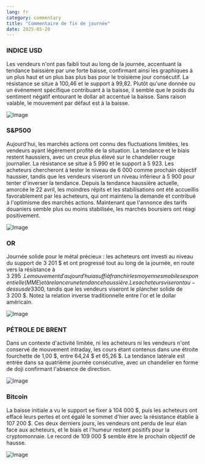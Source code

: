 ```yaml
---
lang: fr
category: commentary
title: "Commentaire de fin de journée"
date: 2025-05-20
---
```


### INDICE USD

Les vendeurs n'ont pas faibli tout au long de la journée, accentuant la tendance baissière par une forte baisse, confirmant ainsi les graphiques à un plus haut et un plus bas plus bas pour le troisième jour consécutif. La résistance se situe à 100,46 et le support à 99,82. Plutôt qu'une donnée ou un événement spécifique contribuant à la baisse, il semble que le poids du sentiment négatif entourant le dollar ait accentué la baisse. Sans raison valable, le mouvement par défaut est à la baisse.

![Image](https://markleighedu.github.io/img/May-2025/20-May-2025/usdindex.jpg)

### S&P500

Aujourd'hui, les marchés actions ont connu des fluctuations limitées, les vendeurs ayant légèrement profité de la situation. La tendance et le biais restent haussiers, avec un creux plus élevé sur le chandelier rouge journalier. La résistance se situe à 5 990 et le support à 5 923. Les acheteurs chercheront à tester le niveau de 6 000 comme prochain objectif haussier, tandis que les vendeurs viseront un niveau inférieur à 5 900 pour tenter d'inverser la tendance. Depuis la tendance haussière actuelle, amorcée le 22 avril, les moindres répits et les stabilisations ont été accueillis favorablement par les acheteurs, qui ont maintenu la demande et contribué à l'optimisme des marchés actions. Maintenant que l'annonce des tarifs douaniers semble plus ou moins stabilisée, les marchés boursiers ont réagi positivement.

![Image](https://markleighedu.github.io/img/May-2025/20-May-2025/sp500.jpg)

### OR

Journée solide pour le métal précieux : les acheteurs ont investi au niveau du support de 3 201 $ et ont progressé tout au long de la journée, en route vers la résistance à 3 295 $. Le mouvement d'aujourd'hui a suffi à franchir les moyennes mobiles exponentielle (MME) et à relancer une tendance haussière. Les acheteurs viseront au-dessus de 3 300 $, tandis que les vendeurs viseront le plancher solide de 3 200 $. Notez la relation inverse traditionnelle entre l'or et le dollar américain.

![Image](https://markleighedu.github.io/img/May-2025/20-May-2025/gold.jpg)

### PÉTROLE DE BRENT

Dans un contexte d'activité limitée, ni les acheteurs ni les vendeurs n'ont conservé de mouvement intraday, les cours étant contenus dans une étroite fourchette de 1,00 $, entre 64,24 $ et 65,26 $. La tendance latérale est entrée dans sa quatrième journée consécutive, avec un chandelier en forme de doji confirmant l'absence de direction.

![Image](https://markleighedu.github.io/img/May-2025/20-May-2025/brentoil.jpg)

### Bitcoin

La baisse initiale a vu le support se fixer à 104 000 $, puis les acheteurs ont effacé leurs pertes et ont égalé le sommet d'hier avec la résistance établie à 107 200 $. Ces deux derniers jours, les vendeurs ont perdu de leur élan face aux acheteurs, et le biais et l'humeur restent positifs pour la cryptomonnaie. Le record de 109 000 $ semble être le prochain objectif de hausse.

![Image](https://markleighedu.github.io/img/May-2025/20-May-2025/bitcoin.jpg)

